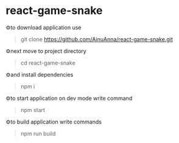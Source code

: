 # react-game-snake

⚙️to download application use

> git clone https://github.com/AinuAnna/react-game-snake.git

⚙️next move to project directory

> cd react-game-snake

⚙️and install dependencies

> npm i

⚙️to start application on dev mode write command

> npm start

⚙️to build application write commands

> npm run build
